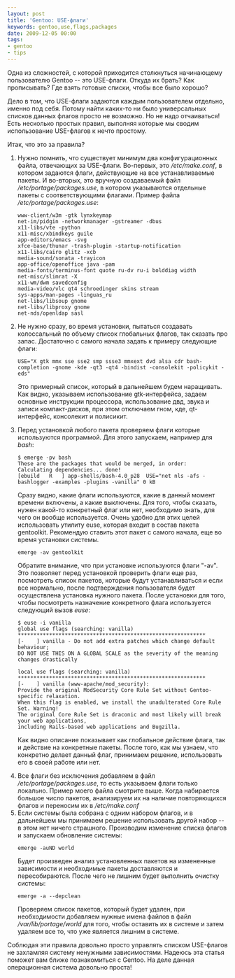 ```yaml
---
layout: post
title: 'Gentoo: USE-флаги'
keywords: gentoo,use,flags,packages
date: 2009-12-05 00:00
tags:
- gentoo
- tips
---
```

Одна из сложностей, с которой приходится столкнуться начинающему пользователю Gentoo -- это USE-флаги. Откуда их брать? Как прописывать? Где взять готовые списки, чтобы все было хорошо?

Дело в том, что USE-флаги задаются каждым пользователем отдельно, именно под себя. Потому найти каких-то ни было универсальных списков данных флагов просто не возможно. Но не надо отчаиваться! Есть несколько простых правил, выполняя которые мы сводим использование USE-флагов к нечто простому.

Итак, что это за правила?
<ol>
	<li>Нужно помнить, что существует минимум два конфигурационных файла, отвечающих за USE-флаги. Во-первых, это <em>/etc/make.conf</em>, в котором задаются флаги, действующие на все устанавливаемые пакеты. И во-вторых, это вручную создаваемый файл <em>/etc/portage/packages.use</em>, в котором указываются отдельные пакеты с соответствующими флагами.
Пример файла <em>/etc/portage/packages.use</em>:
<pre><code>www-client/w3m -gtk lynxkeymap
net-im/pidgin -networkmanager -gstreamer -dbus
x11-libs/vte -python
x11-misc/xbindkeys guile
app-editors/emacs -svg
xfce-base/thunar -trash-plugin -startup-notification
x11-libs/cairo glitz -xcb
media-sound/sonata -trayicon
app-office/openoffice java -pam
media-fonts/terminus-font quote ru-dv ru-i bolddiag width
net-misc/slimrat -X
x11-wm/dwm savedconfig
media-video/vlc qt4 schroedinger skins stream
sys-apps/man-pages -linguas_ru
net-libs/libsoup gnome
net-libs/libproxy gnome
net-nds/openldap sasl</code></pre>
</li>
	<li>Не нужно сразу, во время установки, пытаться создавать колоссальный по объему список глобальных флагов, так сказать про запас. Достаточно с самого начала задать к примеру следующие флаги:
<pre><code>USE="X gtk mmx sse sse2 smp ssse3 mmxext dvd alsa cdr bash-completion -gnome -kde -qt3 -qt4 -bindist -consolekit -policykit -eds"</code></pre>

Это примерный список, который в дальнейшем будем наращивать. Как видно, указываем использование gtk-интерфейса, задаем основные инструкции процессора, использование двд, звука и записи компакт-дисков, при этом отключаем гном, кде, qt-интерфейс, консолекит и полисикит.</li>
	<li>Перед установкой любого пакета проверяем флаги которые используются программой. Для этого запускаем, например для <em>bash</em>:
<pre><code>$ emerge -pv bash
These are the packages that would be merged, in order:
Calculating dependencies... done!
[ebuild   R   ] app-shells/bash-4.0_p28  USE="net nls -afs -bashlogger -examples -plugins -vanilla" 0 kB</code></pre>

Сразу видно, какие флаги используются, какие в данный момент времени включены, а какие выключены. Для того, чтобы сказать, нужен какой-то конкретный флаг или нет, необходимо знать, для чего он вообще используется. Очень удобно для этих целей использовать утилиту euse, которая входит в состав пакета gentoolkit. Рекомендую ставить этот пакет с самого начала, еще во время установки системы.
<pre><code>emerge -av gentoolkit</code></pre>

Обратите внимание, что при установке используются флаги "-av". Это позволяет перед установкой проверить флаги еще раз, посмотреть список пакетов, которые будут устанавливаться и если все нормально, после подтверждения пользователя будет осуществлена установка нужного пакета.
После установки для того, чтобы посмотреть назначение конкретного флага используется следующий вызов <em>euse</em>:
<pre><code>$ euse -i vanilla
global use flags (searching: vanilla)
************************************************************
[-    ] vanilla - Do not add extra patches which change default behaviour;
DO NOT USE THIS ON A GLOBAL SCALE as the severity of the meaning changes drastically

local use flags (searching: vanilla)
************************************************************
[-    ] vanilla (www-apache/mod_security):
Provide the original ModSecurity Core Rule Set without Gentoo-specific relaxation.
When this flag is enabled, we install the unadulterated Core Rule Set. Warning!
The original Core Rule Set is draconic and most likely will break your web applications,
including Rails-based web applications and Bugzilla.</code></pre>

Как видно описание показывает как глобальное действие флага, так и действие на конкретные пакеты. После того, как мы узнаем, что конкретно делает данный флаг, принимаем решение, использовать его в своей работе или нет.</li>
	<li>Все флаги без исключения добавляем в файл <em>/etc/portage/packages.use</em>, то есть указываем флаги только локально. Пример моего файла смотрите выше. Когда набирается большое число пакетов, анализируем их на наличие повторяющихся флагов и переносим их в <em>/etc/make.conf</em></li>
	<li>Если системы была собрана с одним набором флагов, и в дальнейшем мы принимаем решение использовать другой набор -- в этом нет ничего страшного. Производим изменение списка флагов и запускаем обновление системы:
<pre><code>emerge -auND world</code></pre>

Будет произведен анализ установленных пакетов на измененные зависимости и необходимые пакеты доставляются и пересобираются.
После чего не лишним будет выполнить очистку системы:
<pre><code>emerge -a --depclean</code></pre>

Проверяем список пакетов, который будет удален, при необходимости добавляем нужные имена файлов в файл <em>/var/lib/portage/world</em> для того, чтобы оставить их в системе и затем удаляем все то, что уже является лишним в системе.</li>
</ol>
Соблюдая эти правила довольно просто управлять списком USE-флагов не захламляя систему ненужными зависимостями. Надеюсь эта статья поможет вам ближе познакомиться с Gentoo. На деле данная операционная система довольно проста!
